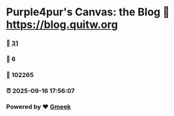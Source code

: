# Purple4pur's Canvas: the Blog :link: https://blog.quitw.org 
### :page_facing_up: [31](https://blog.quitw.org/tag.html) 
### :speech_balloon: 6 
### :hibiscus: 102265 
### :alarm_clock: 2025-09-16 17:56:07 
### Powered by :heart: [Gmeek](https://github.com/Meekdai/Gmeek)
